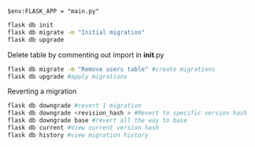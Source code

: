 `$env:FLASK_APP = "main.py"`

```bash
flask db init
flask db migrate -m "Initial migration"
flask db upgrade
```
Delete table by commenting out import in __init__.py
```bash
flask db migrate -m "Remove users table" #create migrations
flask db upgrade #apply migrations
```

Reverting a migration
``` bash
flask db downgrade #revert 1 migration
flask db downgrade <revision_hash > #Revert to specific version hash
flask db downgrade base #revert all the way to base
flask db current #View current version hash
flask db history #view migration history

```